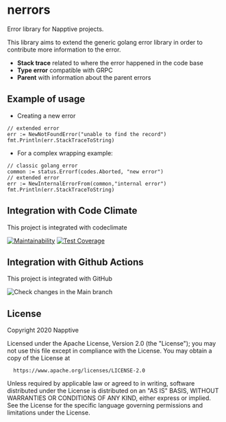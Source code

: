 # nerrors
Error library for Napptive projects. 

This library aims to extend the generic golang error library in order to contribute more information to the error.
* __Stack trace__ related to where the error happened in the code base
* __Type error__ compatible with GRPC
* __Parent__ with information about the parent errors

## Example of usage

- Creating a new error
```
// extended error
err := NewNotFoundError("unable to find the record")
fmt.Println(err.StackTraceToString)
```
- For a complex wrapping example:
```
// classic golang error
common := status.Errorf(codes.Aborted, "new error")
// extended error
err := NewInternalErrorFrom(common,"internal error")
fmt.Println(err.StackTraceToString)
```
## Integration with Code Climate

This project is integrated with codeclimate

[![Maintainability](https://api.codeclimate.com/v1/badges/d426ab46dd6c71fcb93b/maintainability)](https://codeclimate.com/repos/5fc8adcdd753d801b6015bf5/maintainability) [![Test Coverage](https://api.codeclimate.com/v1/badges/d426ab46dd6c71fcb93b/test_coverage)](https://codeclimate.com/repos/5fc8adcdd753d801b6015bf5/test_coverage)

## Integration with Github Actions

This project is integrated with GitHub 

![Check changes in the Main branch](https://github.com/napptive/nerrors/workflows/Check%20changes%20in%20the%20Main%20branch/badge.svg)

## License

 Copyright 2020 Napptive

 Licensed under the Apache License, Version 2.0 (the "License");
 you may not use this file except in compliance with the License.
 You may obtain a copy of the License at

      https://www.apache.org/licenses/LICENSE-2.0

 Unless required by applicable law or agreed to in writing, software
 distributed under the License is distributed on an "AS IS" BASIS,
 WITHOUT WARRANTIES OR CONDITIONS OF ANY KIND, either express or implied.
 See the License for the specific language governing permissions and
 limitations under the License.